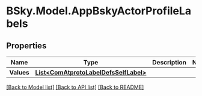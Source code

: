 # BSky.Model.AppBskyActorProfileLabels

## Properties

Name | Type | Description | Notes
------------ | ------------- | ------------- | -------------
**Values** | [**List&lt;ComAtprotoLabelDefsSelfLabel&gt;**](ComAtprotoLabelDefsSelfLabel.md) |  | 

[[Back to Model list]](../README.md#documentation-for-models) [[Back to API list]](../README.md#documentation-for-api-endpoints) [[Back to README]](../README.md)

